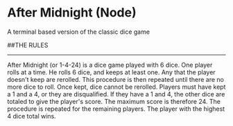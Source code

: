 # After Midnight (Node)

A terminal based version of the classic dice game

##THE RULES

---------

After Midnight (or 1-4-24) is a dice game played with 6 dice.
One player rolls at a time. 
He rolls 6 dice, and keeps at least one. 
Any that the player doesn't keep are rerolled. 
This procedure is then repeated 
until there are no more dice to roll. 
Once kept, dice cannot be rerolled. 
Players must have kept a 1 and a 4, or they are disqualified. 
If they have a 1 and 4, the other dice are totaled to give the player's score. 
The maximum score is therefore 24. 
The procedure is repeated for the remaining players. 
The player with the highest 4 dice total wins.